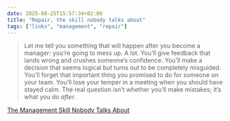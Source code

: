 ```yaml
---
date: 2025-08-25T15:57:34+02:00
title: "Repair, the skill nobody talks about"
tags: ["links", "management", "repair"]
---
```

> Let me tell you something that will happen after you become a manager: you’re going to mess up. A lot. You’ll give feedback that lands wrong and crushes someone’s confidence. You’ll make a decision that seems logical but turns out to be completely misguided. You’ll forget that important thing you promised to do for someone on your team. You’ll lose your temper in a meeting when you should have stayed calm. The real question isn’t whether you’ll make mistakes; it’s what you do _after_.

[The Management Skill Nobody Talks About](https://terriblesoftware.org/2025/08/22/the-management-skill-nobody-talks-about/)